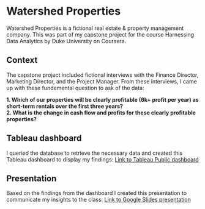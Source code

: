 # Watershed Properties

Watershed Properties is a fictional real estate & property management company. This was part of my capstone project for the course Harnessing Data Analytics by Duke University on Coursera.

## Context   

The capstone project included fictional interviews with the Finance Director, Marketing Director, and the Project Manager. From these interviews, I came up with these fundemental question to ask of the data:  

**1. Which of our properties will be clearly profitable (6k+ profit per year) as short-term rentals over the first three years?  
2. What is the change in cash flow and profits for these clearly profitable properties?**

## Tableau dashboard

I queried the database to retrieve the necessary data and created this Tableau dashboard to display my findings: [Link to Tableau Public dashboard](https://public.tableau.com/views/WatershedDashboard_16068717953980/WatershedDashboard?:language=en-US&publish=yes&:sid=&:redirect=auth&:display_count=n&:origin=viz_share_link)

## Presentation

Based on the findings from the dashboard I created this presentation to communicate my insights to the class: [Link to Google Slides presentation](https://docs.google.com/presentation/d/1JONmUnqV8Ro7K6EXy82aRFRE2W88rmwY/edit?usp=sharing&ouid=116048865080928929054&rtpof=true&sd=true)
